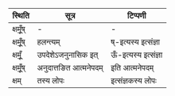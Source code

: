 | स्थिति | सूत्र | टिप्पणी |
| ----- | ------- | ------ |
| क्षमूँ॒ष् | - | - |
| क्षमूँ॒ष् | हलन्त्यम् | ष्-इत्यस्य इत्संज्ञा |
| क्षमूँ॒ | उपदेशेऽजनुनासिक इत् | ऊँ-इत्यस्य इत्संज्ञा |
| क्षमूँ॒ष् | अनुदात्तङित आत्मनेपदम् | इति आत्मनेपदम् |
| क्षम् | तस्य लोपः | इत्संज्ञकस्य लोपः |
